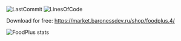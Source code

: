 ![LastCommit](https://img.shields.io/github/last-commit/BlackBaroness/FoodPlus?color=8b00ff)
![LinesOfCode](https://img.shields.io/tokei/lines/github/BlackBaroness/FoodPlus?color=8b00ff)

Download for free: https://market.baronessdev.ru/shop/foodplus.4/

![FoodPlus stats](https://bstats.org/signatures/bukkit/FoodPlus.svg)